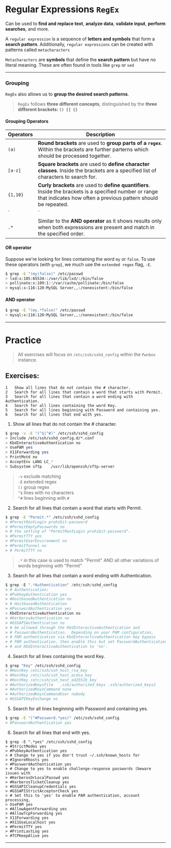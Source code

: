 # Regular Expressions `RegEx`

Can be used to **find and replace text**, **analyze data**, **validate input**, **perform searches**, and more.

A `regular expression` is a sequence of **letters and symbols** that form a **search pattern**.
Additionally, `regular expressions` can be created with patterns called `metacharacters`

`Metacharacters` are **symbols** that define the **search pattern** but have no literal meaning.
These are often found in tools like `grep` or `sed`

---

### Grouping

`RegEx` also allows us to **group the desired search patterns**.

> `RegEx` follows **three different concepts**, distinguished by the **three different brackets: `() [] {}`**

#### Grouping Operators

| **Operators** | **Description** |
| --- | --- |
| `(a)` | **Round brackets** are used to **group parts of a `regex`**. Within the brackets are further parterns which should be processed together. |
| `[a-z]` | **Square brackets** are used to **define character classes**. Inside the brackets are a specified list of characters to search for. |
| `{1,10}` | **Curly brackets** are used to **define quantifiers**. Inside the brackets is a specified number or range that indicates how often a previous pattern should be repeated. |
| `|` | The **OR operator** shows results when one of the two expressions matches |
| `.*` | Similar to the **AND operator** as it shows results only when both expressions are present and match in the specified order. |

#### OR operator

Suppose we're looking for lines containing the word `my` or `false`. To use these operators (with `grep`), we much use the `extended regex` flag, `-E`.

``` sh
$ grep -E "(my|false)" /etc/passwd
> lxd:x:105:65534::/var/lib/lxd/:/bin/false
> pollinate:x:109:1::/var/cache/pollinate:/bin/false
> mysql:x:116:120:MySQL Server,,:/nonexistent:/bin/false
```

#### AND operator

``` sh
$ grep -E "(my.*false)" /etc/passwd
> mysql:x:116:120:MySQL Server,,:/nonexistent:/bin/false
```

---

# Practice

> All exercises will focus on `/etc/ssh/sshd_config` within the `Pwnbox` instance.

## Exercises:
```
1 	Show all lines that do not contain the # character.
2 	Search for all lines that contain a word that starts with Permit.
3 	Search for all lines that contain a word ending with Authentication.
4 	Search for all lines containing the word Key.
5 	Search for all lines beginning with Password and containing yes.
6 	Search for all lines that end with yes.
```
  
1. Show all lines that do not contain the # character. 
``` sh
$ grep -v -E "(^$|^#)" /etc/ssh/sshd_config
> Include /etc/ssh/sshd_config.d/*.conf
> KbdInteractiveAuthentication no
> UsePAM yes
> X11Forwarding yes
> PrintMotd no
> AcceptEnv LANG LC_*
> Subsystem	sftp	/usr/lib/openssh/sftp-server
```
> `-v` exclude matching  
> `-E` extended regex  
> `()` group regex  
> `^$` lines with no characters  
> `^#` lines beginning with `#`
  
2. Search for all lines that contain a word that starts with Permit.
``` sh
$ grep -E "Permit.*" /etc/ssh/sshd_config
> #PermitRootLogin prohibit-password
> #PermitEmptyPasswords no
> # the setting of "PermitRootLogin prohibit-password".
> #PermitTTY yes
> #PermitUserEnvironment no
> #PermitTunnel no
> #	PermitTTY no
```
> `.*` in this case is used to match "Permit" AND all other variations of words beginning with "Permit"
  
3. Search for all lines that contain a word ending with Authentication.
``` py
$ grep -E ".*Authentication" /etc/ssh/sshd_config 
> # Authentication:
> #PubkeyAuthentication yes
> #HostbasedAuthentication no
> # HostbasedAuthentication
> #PasswordAuthentication yes
> KbdInteractiveAuthentication no
> #KerberosAuthentication no
> #GSSAPIAuthentication no
> # be allowed through the KbdInteractiveAuthentication and
> # PasswordAuthentication.  Depending on your PAM configuration,
> # PAM authentication via KbdInteractiveAuthentication may bypass
> # PAM authentication, then enable this but set PasswordAuthentication
> # and KbdInteractiveAuthentication to 'no'.
```
  
4. Search for all lines containing the word Key.
``` zsh
$ grep "Key" /etc/ssh/sshd_config 
> #HostKey /etc/ssh/ssh_host_rsa_key
> #HostKey /etc/ssh/ssh_host_ecdsa_key
> #HostKey /etc/ssh/ssh_host_ed25519_key
> #AuthorizedKeysFile	.ssh/authorized_keys .ssh/authorized_keys2
> #AuthorizedKeysCommand none
> #AuthorizedKeysCommandUser nobody
> #GSSAPIKeyExchange no
```
  
5. Search for all lines beginning with Password and containing yes.
``` bash
$ grep -E "(^#Password.*yes)" /etc/ssh/sshd_config 
> #PasswordAuthentication yes
```
  
6. Search for all lines that end with yes.
``` shell
$ grep -E ".*yes" /etc/ssh/sshd_config 
> #StrictModes yes
> #PubkeyAuthentication yes
> # Change to yes if you don't trust ~/.ssh/known_hosts for
> #IgnoreRhosts yes
> #PasswordAuthentication yes
> # Change to yes to enable challenge-response passwords (beware issues with
> #KerberosOrLocalPasswd yes
> #KerberosTicketCleanup yes
> #GSSAPICleanupCredentials yes
> #GSSAPIStrictAcceptorCheck yes
> # Set this to 'yes' to enable PAM authentication, account processing,
> UsePAM yes
> #AllowAgentForwarding yes
> #AllowTcpForwarding yes
> X11Forwarding yes
> #X11UseLocalhost yes
> #PermitTTY yes
> #PrintLastLog yes
> #TCPKeepAlive yes
```

---
